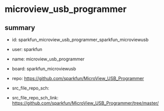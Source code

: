# microview_usb_programmer
 
## summary 
* id: sparkfun_microview_usb_programmer_sparkfun_microviewusb
* user: sparkfun
* name: microview_usb_programmer
* board: sparkfun_microviewusb
* repo: https://github.com/sparkfun/MicroView_USB_Programmer



* src_file_repo_sch: 
* src_file_repo_sch_link: https://github.com/sparkfun/MicroView_USB_Programmer/tree/master/






